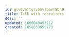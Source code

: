 ```yaml
---
id: glv0vbftqrvbhvlbavf5bn9
title: Talk with recruiters
desc: ''
updated: 1660040493212
created: 1658839659773
---
```

